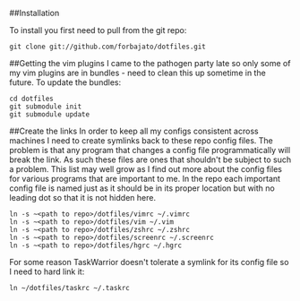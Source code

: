 ##Installation

To install you first need to pull from the git repo:

~~~~
git clone git://github.com/forbajato/dotfiles.git
~~~~

##Getting the vim plugins
I came to the pathogen party late so only some of my vim plugins are in bundles - need to clean this up sometime in the future.  To update the bundles:

~~~~
cd dotfiles
git submodule init
git submodule update
~~~~

##Create the links
In order to keep all my configs consistent across machines I need to create symlinks back to these repo config files.  The problem is that any program that changes a config file programmatically will break the link.  As such these files are ones that shouldn't be subject to such a problem.  This list may well grow as I find out more about the config files for various programs that are important to me.  In the repo each important config file is named just as it should be in its proper location but with no leading dot so that it is not hidden here.

~~~~
ln -s ~<path to repo>/dotfiles/vimrc ~/.vimrc
ln -s ~<path to repo>/dotfiles/vim ~/.vim
ln -s ~<path to repo>/dotfiles/zshrc ~/.zshrc
ln -s ~<path to repo>/dotfiles/screenrc ~/.screenrc
ln -s ~<path to repo>/dotfiles/hgrc ~/.hgrc
~~~~

For some reason TaskWarrior doesn't tolerate a symlink for its config file so I need to hard link it:

~~~~
ln ~/dotfiles/taskrc ~/.taskrc
~~~~

